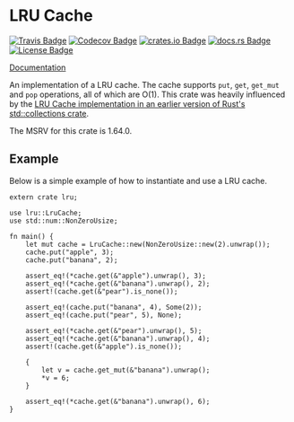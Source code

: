 # LRU Cache

[![Travis Badge]][build status]
[![Codecov Badge]][coverage status]
[![crates.io Badge]][crates.io package]
[![docs.rs Badge]][docs.rs documentation]
[![License Badge]][license]

[Documentation]

An implementation of a LRU cache. The cache supports `put`, `get`, `get_mut` and `pop` operations,
all of which are O(1). This crate was heavily influenced by the [LRU Cache implementation in an
earlier version of Rust's std::collections crate].

The MSRV for this crate is 1.64.0.

## Example

Below is a simple example of how to instantiate and use a LRU cache.

```rust,no_run
extern crate lru;

use lru::LruCache;
use std::num::NonZeroUsize;

fn main() {
    let mut cache = LruCache::new(NonZeroUsize::new(2).unwrap());
    cache.put("apple", 3);
    cache.put("banana", 2);

    assert_eq!(*cache.get(&"apple").unwrap(), 3);
    assert_eq!(*cache.get(&"banana").unwrap(), 2);
    assert!(cache.get(&"pear").is_none());

    assert_eq!(cache.put("banana", 4), Some(2));
    assert_eq!(cache.put("pear", 5), None);

    assert_eq!(*cache.get(&"pear").unwrap(), 5);
    assert_eq!(*cache.get(&"banana").unwrap(), 4);
    assert!(cache.get(&"apple").is_none());

    {
        let v = cache.get_mut(&"banana").unwrap();
        *v = 6;
    }

    assert_eq!(*cache.get(&"banana").unwrap(), 6);
}
```

[travis badge]: https://travis-ci.org/jeromefroe/lru-rs.svg?branch=master
[build status]: https://travis-ci.org/jeromefroe/lru-rs
[codecov badge]: https://codecov.io/gh/jeromefroe/lru-rs/branch/master/graph/badge.svg
[coverage status]: https://codecov.io/gh/jeromefroe/lru-rs
[crates.io badge]: https://img.shields.io/crates/v/lru.svg
[crates.io package]: https://crates.io/crates/lru/
[documentation]: https://docs.rs/lru/
[docs.rs badge]: https://docs.rs/lru/badge.svg
[docs.rs documentation]: https://docs.rs/lru/
[license badge]: https://img.shields.io/badge/license-MIT-blue.svg
[license]: https://raw.githubusercontent.com/jeromefroe/lru-rs/master/LICENSE
[lru cache implementation in an earlier version of rust's std::collections crate]: https://doc.rust-lang.org/0.12.0/std/collections/lru_cache/struct.LruCache.html
